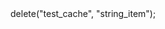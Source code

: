 <?php
require_once "phar://iron_cache.phar";

// For configuration info, see http://dev.iron.io/articles/configuration
$cache = new IronCache();

// Immediately delete an item
$cache->delete("test_cache", "string_item");
